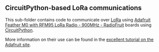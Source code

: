 ## CircuitPython-based LoRa communications
This sub-folder contains code to communicate over [LoRa](https://lora-alliance.org) using [Adafruit Feather M0 with RFM95 LoRa Radio - 900MHz - RadioFruit](https://www.adafruit.com/product/3178) boards using [CircuitPython](https://learn.adafruit.com/circuitpython-essentials/circuitpython-essentials). 

More information on their use can be found in the [excellent tutorial on the Adafruit site](https://learn.adafruit.com/adafruit-feather-m0-radio-with-lora-radio-module).